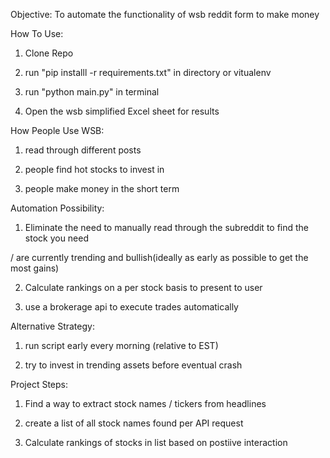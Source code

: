 Objective: To automate the functionality of wsb reddit form to make money

How To Use:

1. Clone Repo 

2. run "pip installl -r requirements.txt" in directory or vitualenv

3. run "python main.py" in terminal 

4. Open the wsb simplified Excel sheet for results



How People Use WSB:

1. read through different posts

2. people find hot stocks to invest in 

3. people make money in the short term


Automation Possibility:

1. Eliminate the need to manually read through the subreddit to find the stock you need

/ are currently trending and bullish(ideally as early as possible to get the most gains)

2. Calculate rankings on a per stock basis to present to user

3. use a brokerage api to execute trades automatically


Alternative Strategy:

1. run script early every morning (relative to EST)

2. try to invest in trending assets before eventual crash 


Project Steps:

1. Find a way to extract stock names / tickers from headlines 

2. create a list of all stock names found per API request 

3. Calculate rankings of stocks in list based on postiive interaction 






